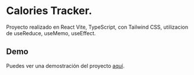 # Calories Tracker.

Proyecto realizado en React Vite, TypeScript, con Tailwind CSS, utilizacion de useReduce, useMemo, useEffect.

## Demo

Puedes ver una demostración del proyecto [aquí](https://caloriescounterntlify.netlify.app/).
